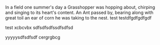 In a field one summer's day a Grasshopper was hopping about, chirping and singing to its heart's content. An Ant passed by, bearing along with great toil an ear of corn he was taking to the nest.
test
testdfgdfgdfgdf

test
xcbcvbx
sdfsdfsdfssdfsdfsd

yyyyysdfsdfsdf
cergrgbcg
